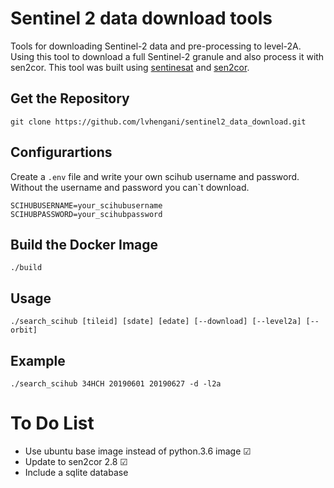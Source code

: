 # Sentinel 2 data download tools

Tools for downloading Sentinel-2 data and pre-processing to level-2A. 
Using this tool to download a full Sentinel-2 granule and also process it with sen2cor.
This tool was built using [sentinesat](https://sentinelsat.readthedocs.io) and [sen2cor](http://step.esa.int/main/third-party-plugins-2/sen2cor/).  

## Get the Repository

~~~
git clone https://github.com/lvhengani/sentinel2_data_download.git
~~~

## Configurartions

Create a `.env` file and write your own scihub username and password. Without the username and password you can`t download.
~~~
SCIHUBUSERNAME=your_scihubusername
SCIHUBPASSWORD=your_scihubpassword
~~~

## Build the Docker Image

~~~
./build
~~~

## Usage

~~~
./search_scihub [tileid] [sdate] [edate] [--download] [--level2a] [--orbit]
~~~

## Example

~~~
./search_scihub 34HCH 20190601 20190627 -d -l2a
~~~


# To Do List

- Use ubuntu base image instead of python.3.6 image &#x2611;
- Update to sen2cor 2.8 &#x2611;
- Include a sqlite database
